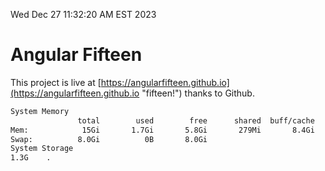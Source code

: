 Wed Dec 27 11:32:20 AM EST 2023

# Angular Fifteen


This project is live at [https://angularfifteen.github.io](https://angularfifteen.github.io "fifteen!") thanks to Github.

```bash
System Memory
               total        used        free      shared  buff/cache   available
Mem:            15Gi       1.7Gi       5.8Gi       279Mi       8.4Gi        13Gi
Swap:          8.0Gi          0B       8.0Gi
System Storage
1.3G	.
```
```bash
